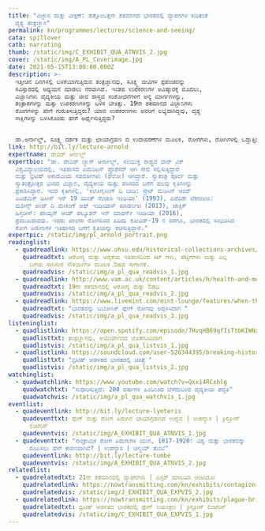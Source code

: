 ```yaml
---
title: "ವಿಜ್ಞಾನ ಮತ್ತು ವೀಕ್ಷಣೆ: ಹತ್ತೊಂಬತ್ತನೇ ಶತಮಾನದ ಭಾರತದಲ್ಲಿ ವ್ಯಾಪನಗಳ ಕುರಿತಂತೆ
  ದೃಶ್ಯ ತಂತ್ರಜ್ಞಾನ"
permalink: kn/programmes/lectures/science-and-seeing/
cata: spillover
catb: narrating
thumb: /static/img/C_EXHIBIT_QUA_ATNVIS_2.jpg
cover: /static/img/A_PL_Coverimage.jpg
date: 2021-05-15T13:00:00.000Z
description: >-
  ಇತ್ತೀಚಿನ ದಿನಗಳಲ್ಲಿ ಬಳಕೆಯಾಗುತ್ತಿರುವ ತಂತ್ರಜ್ಞಾನವು, ಸೂಕ್ಷ್ಮ ಜೀವಿಗಳ ಪ್ರಪಂಚವನ್ನು
  ಸವಿಸ್ತಾರದಲ್ಲಿ ಅಧ್ಯಯನ ಮಾಡಲು ನೆರವಾಗಿದೆ. ಇಂತಹ ಉಪಕರಣಗಳ ಅವಿಷ್ಕಾರಕ್ಕೆ ಮೊದಲು,
  ವಿಜ್ಞಾನಿಗಳು ವೈದ್ಯಕೀಯ ಮತ್ತು ಜೀವ ಶಾಸ್ತ್ರದ ಸಂಶೋಧನೆಗಳಿಗೆ ಅನ್ಯ ಮಾರ್ಗಗಳನ್ನು,
  ತಂತ್ರಾಶಗಳನ್ನು ಮತ್ತು ಉಪಕರಣಗಳನ್ನು ಬಳಸ ಬೇಕಿತ್ತು. 19ನೇ ಶತಮಾನದ ವಿಜ್ಞಾನಿಗಳು
  ರೋಗಗಳನ್ನು ಹೇಗೆ ಗುರುತಿಸುತ್ತಿದ್ದರು? ಯಾವ ಉಪಕರಣಗಳು ಅವರಿಗೆ ಲಭ್ಯವಾಗಿದ್ದವು, ದೃಶ್ಯ
  ಸಾಕ್ಷಿಗಳನ್ನು ಬಳಸಿಕೊಂಡು ಹೇಗೆ ಅರ್ಥೈಸುತ್ತಿದ್ದರು? 


  ಡಾ.ಅರ್ನಾಲ್ಡ್‌, ಸೂಕ್ಷ್ಮ ದರ್ಶಕ ಮತ್ತು ಛಾಯಾಗ್ರಹಣ ದ ಉದಾಹರಣೆಗಳ ಮೂಲಕ, ರೋಗಗಳು, ರೋಗಿಗಳಲ್ಲಿ ಒಡ್ಡುತ್ತಿದ್ದ ಸೂಕ್ಷ್ಮ ಹಾಗೂ ಸ್ಥೂಲ ಬದಲಾವಣೆಗಳ ಬಗ್ಗೆ, ವೈದ್ಯಕೀಯ ಸೇವೆಯಲ್ಲಿ ಉಪಕರಣಗಳ ಮತ್ತು ಚಿತ್ರ ರೂಪಗಳ ಅವಿಷ್ಕಾರಗಳು ತಂದಿರುವ ಹೊಸ ಬದಲಾವಣೆಗಳು, ಭಾರತದಲ್ಲಿ 1890 ರಲ್ಲಿ ವ್ಯಾಪಿಸಿದ ಖಾಲೆರಾ ಮತ್ತು ಬಬೋನಿಕ್‌ ಪ್ಲೇಗ್‌ ಅಂತಹ ರೋಗ ಮಹಾಮಾರಿಗಳ ಕಾಲದಿಂದ ಹಿಡಿದು ಪ್ರಯೋಗಾಲಯದ ಉಗಮದ ವರೆಗೂ, ವಿವಿಧ ವಿಷಯಗಳ ಬಗ್ಗೆ ತಮ್ಮ ಭಾಷಣದಲ್ಲಿ ವಿವರಿಸಲಿದ್ದಾರೆ.
link: http://bit.ly/lecture-arnold
expertname: ಡೇವಿಡ್‌ ಆರ್ನಲ್ಡ್
expertbio: "ಡಾ. ಡೇವಿಡ್‌ ಜ್ಹಾನ್‌ ಆರ್ನಾಲ್ಡ್‌, ಸಂಯುಕ್ತ ರಾಷ್ಟ್ರದ ವಾರ್‌ ವಿಕ್‌
  ವಿಶ್ವವಿದ್ಯಾಲಯದಲ್ಲಿ, ಇತಿಹಾಸದ ಎಮೆರಿಟಸ್ ಪ್ರೊಫೆಸರ್‌ ಆಗಿ ಸೇವೆ ಸಲ್ಲಿಸುತ್ತಿದ್ದಾರೆ
  ಮತ್ತು ಬ್ರಿಟಿಷ್‌ ಅಕಾಡೆಮಿಯ ಸಹವರ್ತಿಗಳು (ಫೆಲೋ) ಆಗಿದ್ದಾರೆ. ಸ್ವಾತಂತ್ರ ಪೂರ್ವ ಮತ್ತು
  ಸ್ವಾತಂತ್ರೋತ್ತರ ಭಾರದ ವಿಜ್ಞಾನ, ವೈದ್ಯಕೀಯ ಮತ್ತು ಪರಿಸರದ ಬಗೆಗೆ ಹಲವು ಕೃತಿಗಳನ್ನು
  ಪ್ರಕಾಶಿಸಿದ್ದಾರೆ. ಇವರ ಕೃತಿಗಳಲ್ಲಿ, 'ಕಲೊನೈಸಿಂಗ್‌ ದಿ ಬಾಡಿ: ಸ್ಟೇಟ್‌ ಮೆಡಿಸಿನ್‌ ಆಂಡ್‌
  ಎಪಿಡೆಮಿಕ್‌ ಡಿಸೀಸ್‌ ಇನ್‌ 19 ಯಿಂತ್‌ ಸೆಂಚುರಿ ಇಂಡಿಯಾ' (1993), ಎವೆರಿಡೇ ಟೆಕನಾಲಜಿ:
  ಮಶೀನ್ಸ್‌ ಆಂಡ್‌ ದಿ ಮೇಕಿಂಗ್‌ ಆಫ್‌ ಇಂಡಿಯಾಸ್‌ ಮಾಡರ್ನಿಟಿ (2013), ಟಾಕ್ಸಿಕ್‌
  ಹಿಸ್ಟರೀಸ್: ಪಾಯ್ಸನ್‌ ಆಂಡ್‌ ಪಲ್ಯೂಶನ್‌ ಇನ್‌ ಮಾಡರ್ನ್‌ ಇಂಡಿಯಾ‌ (2016),
  ಪ್ರಮುಖವಾದವು. ಇವರು ಖಾಲೆರಾ ರೋಗದಿಂದ ಹಿಡಿದು ಕೋವಿಡ್-19 ನ ವರೆಗೂ, ಭಾರತದಲ್ಲಿ ಸಂಭವಿಸಿದ
  ರೋಗ ಪಿಡುಗುಗಳ ಇತಿಹಾಸದ ಬಗೆಗೆ ಕೃತಿಯನ್ನು ರಚಿಸುತ್ತಿದ್ದಾರೆ."
expertpic: /static/img/pl_arnold_portrait.png
readinglist:
  - quadreadlink: https://www.ohsu.edu/historical-collections-archives/medicine-move-kits-cases-and-carry-alls-history-healthcare
    quadreadtxt: ಆರೋಗ್ಯ ಮತ್ತು ಆರೈಕೆಯ ಇತಿಹಾಸದಿಂದ ಕಿಟ್ ಗಳು, ಪೆಟ್ಟಿಗೆಗಳು ಮತ್ತು ಎಲ್ಲ
      ಬಗೆಯ ಸಾಗಿಸುವ ಸೌಕರ್ಯಗಳ ಮೂಲಕ ಔಷದ ಸಾಗಾಣಿಕೆ.
    quadreadvis: /static/img/a_pl_qua_readvis_1.jpg
  - quadreadlink: http://www.vam.ac.uk/content/articles/h/health-and-medicine-in-the-19th-century/
    quadreadtxt: 19ನೇ ಶತಮಾನದಲ್ಲಿ ಆರೋಗ್ಯ ಮತ್ತು ಔಷಧಿ
    quadreadvis: /static/img/a_pl_qua_readvis_2.jpg
  - quadreadlink: https://www.livemint.com/mint-lounge/features/when-the-1897-bubonic-plague-ravaged-india-11587876174403.html
    quadreadtxt: "ಭಾರತವನ್ನು ಬಬೋನಿಕ್‌ ಪ್ಲೇಗ್ ರೋಗವು‌ ಅಪ್ಪಳಿಸಿದಾಗ "
    quadreadvis: /static/img/a_pl_qua_readvis_3.jpg
listeninglist:
  - quadlistlink: https://open.spotify.com/episode/7HvqHB69qfIsTtbKIWNzbI
    quadlisttxt: ತಂತ್ರಜ್ಞಾನವು, ಆಯುರ್ವೇದದ ಜೊತೆಗೂಡಿದಾಗ
    quadlistvis: /static/img/a_pl_qua_listvis_1.jpg
  - quadlistlink: https://soundcloud.com/user-526344395/breaking-history-medicine-in-british-ruled-india-with-nav-athwal
    quadlisttxt: "ಬ್ರಿಟಿಷ್‌ ಆಡಳಿತದ ಭಾರತದಲ್ಲಿ ಚಿಕಿತ್ಸೆ "
    quadlistvis: /static/img/a_pl_qua_listvis_2.jpg
watchinglist:
  - quadwatchlink: https://www.youtube.com/watch?v=Qxx14RCxblg
    quadwatchtxt: "ಸುಧಾರಿಸುತ್ತಿದೆ: 200 ವರ್ಷಗಳ ಹಿಂದಿನಿಂದ ಬೆಳೆದುಬಂದ ವೈದ್ಯಕೀಯ ಪದ್ಧತಿ"
    quadwatchvis: /static/img/a_pl_qua_watchvis_1.jpg
eventlist:
  - quadeventlink: http://bit.ly/lecture-lynteris
    quadeventtxt: ಪ್ಲೇಗ್‌ ಮತ್ತು ರೋಗ ಪಿಡುಗಿನ ಛಾಯಾಗ್ರಹಣದ ಉದ್ಭವ | ಉಪನ್ಯಾಸ | ಕ್ರಿಸ್ಟೋಸ್‌
      ಲಿಂಟೆರಿಸ್‌
    quadeventvis: /static/img/A_EXHIBIT_QUA_ATNVIS_1.jpg
  - quadeventtxt: "ಸಾಂಕ್ರಾಮಿಕ ರೋಗ ಪಿಡುಗುಗಳ ಯುಗ, 1817-1920: ವಿಶ್ವ ಮತ್ತು ಭಾರತವನ್ನು
      ರೂಪಿಸಲು ಹೇಗೆ ಕಾರಣವಾಗಿವೆ? | ಉಪನ್ಯಾಸ | ಚಿನ್ಮಯ್‌ ತುಂಬೆ"
    quadeventlink: http://bit.ly/lecture-tumbe
    quadeventvis: /static/img/A_EXHIBIT_QUA_ATNVIS_2.jpg
relatedlist:
  - quadrelatedtxt: 21ನೇ ಶತಮಾನದಲ್ಲಿ ವ್ಯಾಪನಗಳು | ಎಸ್ತರ್‌ ಮಾರಿಯಾ ಆಂಟಿಯೋ
    quadrelatedlink: https://nowtransmitting.com/kn/exhibits/contagion-21st-century/
    quadrelatedvis: /static/img/J_EXHIBIT_QUA_EXPVIS_2.jpg
  - quadrelatedlink: https://nowtransmitting.com/kn/exhibits/plague-british-india/
    quadrelatedtxt: ಬ್ರಿಟಿಷ್‌ ಆಡಳಿತದ ಭಾರತದಲ್ಲಿ ಪ್ಲೇಗ್‌ ನಿಯಂತ್ರಣ | ಕ್ರಿಸ್ಟೋಸ್‌ ಲಿಂಟೆರಿಸ್‌
    quadrelatedvis: /static/img/C_EXHIBIT_QUA_EXPVIS_1.jpg
---
```

